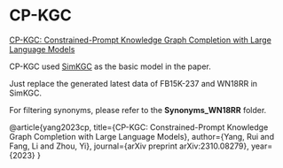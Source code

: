# CP-KGC
[CP-KGC: Constrained-Prompt Knowledge Graph Completion with Large Language Models](https://arxiv.org/pdf/2310.08279.pdf)

CP-KGC used [SimKGC](https://github.com/intfloat/SimKGC) as the basic model in the paper. 

Just replace the generated latest data of FB15K-237 and WN18RR in SimKGC.

For filtering synonyms, please refer to the **Synonyms_WN18RR** folder.



@article{yang2023cp,
  title={CP-KGC: Constrained-Prompt Knowledge Graph Completion with Large Language Models},
  author={Yang, Rui and Fang, Li and Zhou, Yi},
  journal={arXiv preprint arXiv:2310.08279},
  year={2023}
}
